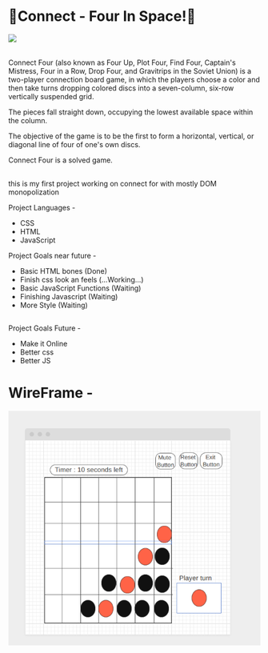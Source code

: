 # 🌌Connect - Four In Space!󠀠🌌

[![](https://i.kym-cdn.com/photos/images/newsfeed/001/061/696/e22.jpg)](#)

##

Connect Four (also known as Four Up, Plot Four, Find Four, Captain's Mistress, Four in a Row, Drop Four, and Gravitrips in the Soviet Union) is a two-player connection board game, in which the players choose a color and then take turns dropping colored discs into a seven-column, six-row vertically suspended grid.

The pieces fall straight down, occupying the lowest available space within the column.

The objective of the game is to be the first to form a horizontal, vertical, or diagonal line of four of one's own discs.

Connect Four is a solved game.

##

this is my first project working on connect for with mostly DOM monopolization

Project Languages -

- CSS
- HTML
- JavaScript

Project Goals near future -

- Basic HTML bones (Done)
- Finish css look an feels (...Working...)
- Basic JavaScript Functions (Waiting)
- Finishing Javascript (Waiting)
- More Style (Waiting)

##

Project Goals Future -

- Make it Online
- Better css
- Better JS

##

# WireFrame -
[![](https://raw.githubusercontent.com/Ckrcok/MyProjects/main/Connect%20Four/FrameWire.PNG)](#)

